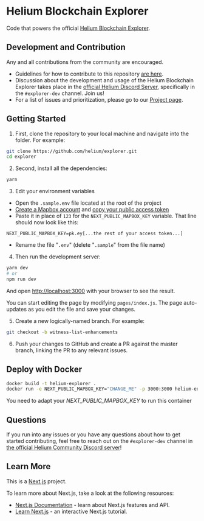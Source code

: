 # Helium Blockchain Explorer

Code that powers the official [Helium Blockchain Explorer](https://explorer.helium.com/).

## Development and Contribution

Any and all contributions from the community are encouraged.

- Guidelines for how to contribute to this repository [are here](https://github.com/helium/explorer/blob/master/CONTRIBUTING.md).
- Discussion about the development and usage of the Helium Blockchain Explorer takes place in the [official Helium Discord Server](https://discord.gg/helium), specifically in the `#explorer-dev` channel. Join us!
- For a list of issues and prioritization, please go to our [Project page](https://github.com/orgs/helium/projects/9).

## Getting Started

1. First, clone the repository to your local machine and navigate into the folder. For example:

```bash
git clone https://github.com/helium/explorer.git
cd explorer
```

2. Second, install all the dependencies:

```bash
yarn
```

3. Edit your environment variables

- Open the `.sample.env` file located at the root of the project
- [Create a Mapbox account](https://account.mapbox.com/auth/signup/) and [copy your public access token](https://account.mapbox.com/access-tokens/)
- Paste it in place of `123` for the `NEXT_PUBLIC_MAPBOX_KEY` variable. That line should now look like this:

```
NEXT_PUBLIC_MAPBOX_KEY=pk.ey[...the rest of your access token...]
```

- Rename the file "`.env`" (delete "`.sample`" from the file name)

4. Then run the development server:

```bash
yarn dev
# or
npm run dev
```

And open [http://localhost:3000](http://localhost:3000) with your browser to see the result.

You can start editing the page by modifying `pages/index.js`. The page auto-updates as you edit the file and save your changes.

5. Create a new logically-named branch. For example:

```bash
git checkout -b witness-list-enhancements
```

6. Push your changes to GitHub and create a PR against the master branch, linking the PR to any relevant issues.

## Deploy with Docker

```bash
docker build -t helium-explorer .
docker run -e NEXT_PUBLIC_MAPBOX_KEY="CHANGE_ME" -p 3000:3000 helium-explorer
```

You need to adapt your *NEXT_PUBLIC_MAPBOX_KEY* to run this container


## Questions

If you run into any issues or you have any questions about how to get started contributing, feel free to reach out on the `#explorer-dev` channel in [the official Helium Community Discord server](http://discord.gg/helium)!

## Learn More

This is a [Next.js](https://nextjs.org/) project.

To learn more about Next.js, take a look at the following resources:

- [Next.js Documentation](https://nextjs.org/docs) - learn about Next.js features and API.
- [Learn Next.js](https://nextjs.org/learn) - an interactive Next.js tutorial.
